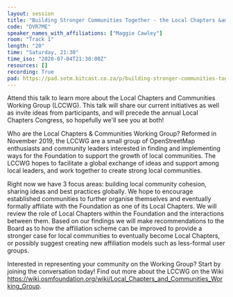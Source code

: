 ```yaml
---
layout: session
title: "Building Stronger Communities Together - the Local Chapters &amp; Community Working Group"
code: "DVR7ME"
speaker_names_with_affiliations: ["Maggie Cawley"]
room: "Track 1"
length: "20"
time: "Saturday, 21:30"
time_iso: "2020-07-04T21:30:00Z"
resources: []
recording: True
pad: https://pad.sotm.bitcast.co.za/p/building-stronger-communities-together--the-local-
---
```

Attend this talk to learn more about the Local Chapters and Communities Working Group (LCCWG). This talk will share our current initiatives as well as invite ideas from participants, and will precede the annual Local Chapters Congress, so hopefully we'll see you at both! 

Who are the Local Chapters &amp; Communities Working Group? Reformed in November 2019, the LCCWG are a small group of OpenStreetMap enthusiasts and community leaders interested in finding and implementing ways for the Foundation to support the growth of local communities. The LCCWG hopes to facilitate a global exchange of ideas and support among local leaders, and work together to create strong local communities. 

Right now we have 3 focus areas: building local community cohesion, sharing ideas and best practices globally. We hope to encourage established communities to further organise themselves and eventually formally affiliate with the Foundation as one of its Local Chapters. We will review the role of Local Chapters within the Foundation and the interactions between them. Based on our findings we will make recommendations to the Board as to how the affiliation scheme can be improved to provide a stronger case for local communities to eventually become Local Chapters, or possibly suggest creating new affiliation models such as less-formal user groups.

Interested in representing your community on the Working Group? Start by joining the conversation today! Find out more about the LCCWG on the Wiki https://wiki.osmfoundation.org/wiki/Local_Chapters_and_Communities_Working_Group.
